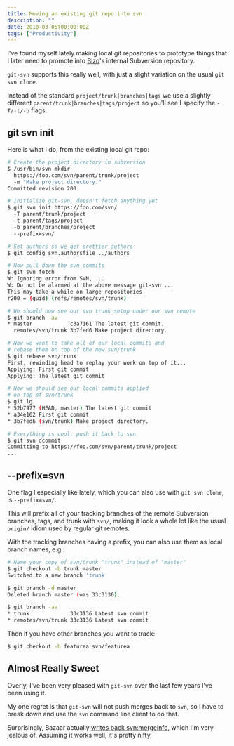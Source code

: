 ```yaml
---
title: Moving an existing git repo into svn
description: ""
date: 2010-03-05T00:00:00Z
tags: ["Productivity"]
---
```



I've found myself lately making local git repositories to prototype things that I later need to promote into [Bizo](http://www.bizo.com)'s internal Subversion repository.

`git-svn` supports this really well, with just a slight variation on the usual `git svn clone`.

Instead of the standard `project/trunk|branches|tags` we use a slightly different `parent/trunk|branches|tags/project` so you'll see I specify the `-T/-t/-b` flags.

git svn init
------------

Here is what I do, from the existing local git repo:

```bash
# Create the project directory in subversion
$ /usr/bin/svn mkdir
  https://foo.com/svn/parent/trunk/project
  -m "Make project directory."
Committed revision 200.

# Initialize git-svn, doesn't fetch anything yet
$ git svn init https://foo.com/svn/
  -T parent/trunk/project
  -t parent/tags/project
  -b parent/branches/project
  --prefix=svn/

# Set authors so we get prettier authors
$ git config svn.authorsfile ../authors

# Now pull down the svn commits
$ git svn fetch
W: Ignoring error from SVN, ...
W: Do not be alarmed at the above message git-svn ...
This may take a while on large repositories
r200 = (guid) (refs/remotes/svn/trunk)

# We should now see our svn trunk setup under our svn remote
$ git branch -av
* master            c3a7161 The latest git commit.
  remotes/svn/trunk 3b7fed6 Make project directory.

# Now we want to take all of our local commits and 
# rebase them on top of the new svn/trunk
$ git rebase svn/trunk
First, rewinding head to replay your work on top of it...
Applying: First git commit
Applying: The latest git commit

# Now we should see our local commits applied
# on top of svn/trunk
$ git lg
* 52b7977 (HEAD, master) The latest git commit
* a34e162 First git commit
* 3b7fed6 (svn/trunk) Make project directory.

# Everything is cool, push it back to svn
$ git svn dcommit
Committing to https://foo.com/svn/parent/trunk/project
...
```

--prefix=svn
------------

One flag I especially like lately, which you can also use with `git svn clone`, is `--prefix=svn/`.

This will prefix all of your tracking branches of the remote Subversion branches, tags, and trunk with `svn/`, making it look a whole lot like the usual `origin/` idiom used by regular git remotes.

With the tracking branches having a prefix, you can also use them as local branch names, e.g.:

```bash
# Name your copy of svn/trunk "trunk" instead of "master"
$ git checkout -b trunk master
Switched to a new branch 'trunk'

$ git branch -d master
Deleted branch master (was 33c3136).

$ git branch -av
* trunk             33c3136 Latest svn commit
* remotes/svn/trunk 33c3136 Latest svn commit
```

Then if you have other branches you want to track:

```bash
$ git checkout -b featurea svn/featurea
```

Almost Really Sweet
-------------------

Overly, I've been very pleased with `git-svn` over the last few years I've been using it.

My one regret is that `git-svn` will not push merges back to `svn`, so I have to break down and use the `svn` command line client to do that.

Surprisingly, Bazaar actually [writes back svn:mergeinfo](http://wiki.bazaar.canonical.com/BzrForeignBranches/Subversion), which I'm very jealous of. Assuming it works well, it's pretty nifty.

